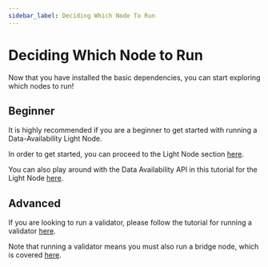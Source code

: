 ```yaml
---
sidebar_label: Deciding Which Node To Run
---
```


# Deciding Which Node to Run

Now that you have installed the basic dependencies,
you can start exploring which nodes to run!

## Beginner

It is highly recommended if you are a beginner to
get started with running a Data-Availability Light Node.

In order to get started, you can proceed to the
Light Node section [here](./light-node.mdx).

You can also play around with the Data Availability API
in this tutorial for the Light Node [here](../developers/node-tutorial.mdx).

## Advanced

If you are looking to run a validator, please follow the tutorial
for running a validator [here](./validator-node.mdx).

Note that running a validator means you must also run a bridge node,
which is covered [here](./bridge-node.mdx).
